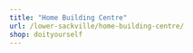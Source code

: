 ```yaml
---
title: "Home Building Centre"
url: /lower-sackville/home-building-centre/
shop: doityourself
---
```

